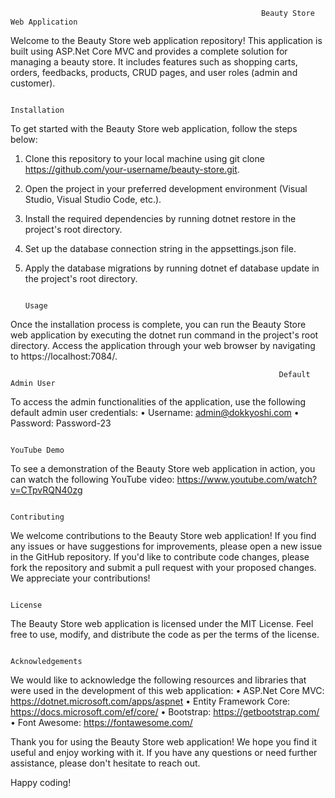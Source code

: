                                                             Beauty Store Web Application

Welcome to the Beauty Store web application repository! This application is built using ASP.Net Core MVC and provides a complete solution for managing a beauty store. It includes features such as shopping carts, orders, feedbacks, products, CRUD pages, and user roles (admin and customer).

                                                                    Installation

To get started with the Beauty Store web application, follow the steps below:
1.	Clone this repository to your local machine using git clone https://github.com/your-username/beauty-store.git.
2.	Open the project in your preferred development environment (Visual Studio, Visual Studio Code, etc.).
3.	Install the required dependencies by running dotnet restore in the project's root directory.
4.	Set up the database connection string in the appsettings.json file.
5.	Apply the database migrations by running dotnet ef database update in the project's root directory.

                                                                        Usage

Once the installation process is complete, you can run the Beauty Store web application by executing the dotnet run command in the project's root directory.
Access the application through your web browser by navigating to https://localhost:7084/.

                                                                Default Admin User

To access the admin functionalities of the application, use the following default admin user credentials:
•	Username: admin@dokkyoshi.com
•	Password: Password-23 

                                                                    YouTube Demo

To see a demonstration of the Beauty Store web application in action, you can watch the following YouTube video:
https://www.youtube.com/watch?v=CTpvRQN40zg

                                                                    Contributing

We welcome contributions to the Beauty Store web application! If you find any issues or have suggestions for improvements, please open a new issue in the GitHub repository.
If you'd like to contribute code changes, please fork the repository and submit a pull request with your proposed changes. We appreciate your contributions!

                                                                        License

The Beauty Store web application is licensed under the MIT License. Feel free to use, modify, and distribute the code as per the terms of the license.

                                                                    Acknowledgements

We would like to acknowledge the following resources and libraries that were used in the development of this web application:
•	ASP.Net Core MVC: https://dotnet.microsoft.com/apps/aspnet
•	Entity Framework Core: https://docs.microsoft.com/ef/core/
•	Bootstrap: https://getbootstrap.com/
•	Font Awesome: https://fontawesome.com/

Thank you for using the Beauty Store web application! We hope you find it useful and enjoy working with it. If you have any questions or need further assistance, please don't hesitate to reach out.

Happy coding!

